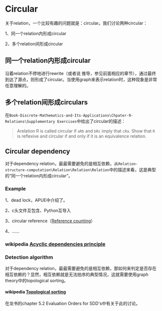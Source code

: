 # Circular

关于relation，一个比较有趣的问题就是：circular。我们讨论两种circular：

1、同一个relation内形成circular

2、多个relation间形成circular



## 同一个relation内形成circular

沿着relation不停地进行rewrite（或者说 推导，参见前面相应的章节），通过最终到达了源点，则形成了circular。当使用graph来表示relation时，这种现象是非常任意理解的。

## 多个relation间形成circulars

在`Book-Discrete-Mathematics-and-Its-Applications\Chpater-9-Relations\Supplementary Exercises`中给出了circular的描述：

> Arelation R is called circular if `aRb` and `bRc` imply that `cRa`. Show that `R` is reflexive and circular if and only if it is an equivalence relation.



## Circular dependency

对于dependency relation，最最需要避免的是相互依赖，从`Relation-structure-computation\Relation\Relation\Relation`中的描述来看，这是典型的“同一个relation内形成circular”。

### Example

1、dead lock，APUE中介绍了。

2、c头文件互包含、Python互导入

3、circular reference（[Reference counting](https://en.wikipedia.org/wiki/Reference_counting)）

4、......





### wikipedia [Acyclic dependencies principle](https://en.wikipedia.org/wiki/Acyclic_dependencies_principle)



### Detection algorithm

对于dependency relation，最最需要避免的是相互依赖，那如何来判定是否存在相互依赖的？显然，相互依赖就是无法拍序的典型情况，这就需要使用graph theory中的topological sorting。

#### wikipedia [Topological sorting](https://en.wikipedia.org/wiki/Topological_sorting)

在龙书的chapter 5.2 Evaluation Orders for SDD's中有关于此的讨论。